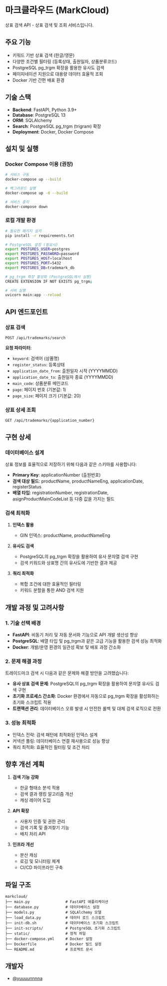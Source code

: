 # 마크클라우드 (MarkCloud)

상표 검색 API - 상표 검색 및 조회 서비스입니다.

## 주요 기능

- 키워드 기반 상표 검색 (한글/영문)
- 다양한 조건별 필터링 (등록상태, 출원일자, 상품분류코드)
- PostgreSQL pg_trgm 확장을 활용한 유사도 검색
- 페이지네이션 지원으로 대용량 데이터 효율적 조회
- Docker 기반 간편 배포 환경

## 기술 스택

- **Backend**: FastAPI, Python 3.9+
- **Database**: PostgreSQL 13
- **ORM**: SQLAlchemy
- **Search**: PostgreSQL pg_trgm (trigram) 확장
- **Deployment**: Docker, Docker Compose

## 설치 및 실행

### Docker Compose 이용 (권장)

```bash
# 서비스 구동
docker-compose up --build

# 백그라운드 실행
docker-compose up -d --build

# 서비스 중지
docker-compose down
```

### 로컬 개발 환경

```bash
# 필요한 패키지 설치
pip install -r requirements.txt

# PostgreSQL 설정 (필요시)
export POSTGRES_USER=postgres
export POSTGRES_PASSWORD=password
export POSTGRES_HOST=localhost
export POSTGRES_PORT=5432
export POSTGRES_DB=trademark_db

# pg_trgm 확장 활성화 (PostgreSQL에서 실행)
CREATE EXTENSION IF NOT EXISTS pg_trgm;

# 서버 실행
uvicorn main:app --reload
```

## API 엔드포인트

### 상표 검색

```
POST /api/trademarks/search
```

**요청 파라미터**:
- `keyword`: 검색어 (상품명)
- `register_status`: 등록상태
- `application_date_from`: 출원일자 시작 (YYYYMMDD)
- `application_date_to`: 출원일자 종료 (YYYYMMDD)
- `main_code`: 상품분류 메인코드
- `page`: 페이지 번호 (기본값: 1)
- `page_size`: 페이지 크기 (기본값: 20)

### 상표 상세 조회

```
GET /api/trademarks/{application_number}
```

## 구현 상세

### 데이터베이스 설계

상표 정보를 효율적으로 저장하기 위해 다음과 같은 스키마를 사용합니다:

- **Primary Key**: applicationNumber (출원번호)
- **검색 대상 필드**: productName, productNameEng, applicationDate, registerStatus
- **배열 타입**: registrationNumber, registrationDate, asignProductMainCodeList 등 다중 값을 가지는 필드

### 검색 최적화

1. **인덱스 활용**
   - GIN 인덱스: productName, productNameEng 

2. **유사도 검색**
   - PostgreSQL의 pg_trgm 확장을 활용하여 유사 문자열 검색 구현
   - 검색 키워드와 상표명 간의 유사도에 기반한 결과 제공

3. **쿼리 최적화**
   - 복합 조건에 대한 효율적인 필터링
   - 키워드 분할을 통한 AND 검색 지원

## 개발 과정 및 고려사항

### 1. 기술 선택 배경

- **FastAPI**: 비동기 처리 및 자동 문서화 기능으로 API 개발 생산성 향상
- **PostgreSQL**: 배열 타입 및 pg_trgm과 같은 고급 기능을 활용한 검색 성능 최적화
- **Docker**: 개발/운영 환경의 일관성 확보 및 배포 과정 간소화

### 2. 문제 해결 과정

트레이드마크 검색 시 다음과 같은 문제와 해결 방안을 고려했습니다:

- **유사 상표 검색 문제**: PostgreSQL의 pg_trgm 확장을 활용하여 문자열 유사도 검색 구현
- **초기화 프로세스 간소화**: Docker 환경에서 자동으로 pg_trgm 확장을 활성화하는 초기화 스크립트 적용
- **트랜잭션 관리**: 데이터베이스 오류 발생 시 안전한 롤백 및 대체 검색 로직으로 전환

### 3. 성능 최적화

- 인덱스 전략: 검색 패턴에 최적화된 인덱스 설계
- 커넥션 풀링: 데이터베이스 연결 재사용으로 성능 향상
- 쿼리 최적화: 효율적인 필터링 및 조건 처리

## 향후 개선 계획

1. **검색 기능 강화**
   - 한글 형태소 분석 적용
   - 검색 결과 랭킹 알고리즘 개선
   - 캐싱 레이어 도입

2. **API 확장**
   - 사용자 인증 및 권한 관리
   - 검색 기록 및 즐겨찾기 기능
   - 배치 처리 API

3. **인프라 개선**
   - 분산 캐싱
   - 로깅 및 모니터링 체계
   - CI/CD 파이프라인 구축

## 파일 구조

```
markcloud/
├── main.py                # FastAPI 애플리케이션
├── database.py            # 데이터베이스 설정
├── models.py              # SQLAlchemy 모델
├── load_data.py           # 데이터 로드 스크립트
├── init-db.sh             # 데이터베이스 초기화 스크립트
├── init-scripts/          # PostgreSQL 초기화 스크립트
├── static/                # 정적 파일
├── docker-compose.yml     # Docker 설정
├── Dockerfile             # Docker 빌드 설정
└── README.md              # 프로젝트 문서
```

## 개발자

- [@yuuuunnnna](https://github.com/yuuuunnnna)

